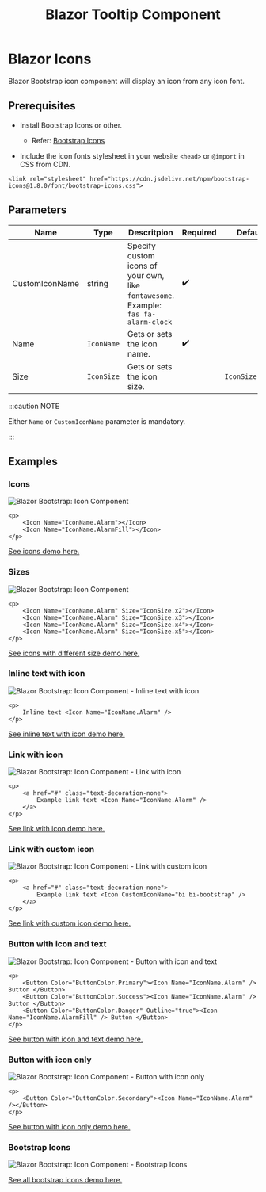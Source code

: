 ﻿---
title: Blazor Tooltip Component
description: Use Blazor Bootstrap tooltip component to add custom tooltips to your web pages.
image: https://i.imgur.com/Pkzbm1Q.jpg

sidebar_label: Icons
sidebar_position: 1
---

# Blazor Icons

Blazor Bootstrap icon component will display an icon from any icon font.

## Prerequisites

- Install Bootstrap Icons or other.
  - Refer: [Bootstrap Icons](https://icons.getbootstrap.com/)

- Include the icon fonts stylesheet in your website `<head>` or `@import` in CSS from CDN.
```
<link rel="stylesheet" href="https://cdn.jsdelivr.net/npm/bootstrap-icons@1.8.0/font/bootstrap-icons.css">
```

## Parameters

| Name | Type | Descritpion | Required | Default |
|--|--|--|--|--|
| CustomIconName | string | Specify custom icons of your own, like `fontawesome`. Example: `fas fa-alarm-clock` | ✔️ | |
| Name | `IconName` | Gets or sets the icon name. | ✔️ | |
| Size | `IconSize` | Gets or sets the icon size. | | `IconSize.None` |

:::caution NOTE

Either `Name` or `CustomIconName` parameter is mandatory.

:::

## Examples

### Icons

<img src="https://i.imgur.com/WClg4kQ.jpg" alt="Blazor Bootstrap: Icon Component" />

```cshtml
<p>
    <Icon Name="IconName.Alarm"></Icon>
    <Icon Name="IconName.AlarmFill"></Icon>
</p>
```
[See icons demo here.](https://demos.getblazorbootstrap.com/icons#examples)

### Sizes

<img src="https://i.imgur.com/ko7c6k3.jpg" alt="Blazor Bootstrap: Icon Component" />

```cshtml
<p>
    <Icon Name="IconName.Alarm" Size="IconSize.x2"></Icon>
    <Icon Name="IconName.Alarm" Size="IconSize.x3"></Icon>
    <Icon Name="IconName.Alarm" Size="IconSize.x4"></Icon>
    <Icon Name="IconName.Alarm" Size="IconSize.x5"></Icon>
</p>
```
[See icons with different size demo here.](https://demos.getblazorbootstrap.com/icons#sizes)

### Inline text with icon

<img src="https://i.imgur.com/eNKFAKg.jpg" alt="Blazor Bootstrap: Icon Component - Inline text with icon" />

```cshtml
<p>
    Inline text <Icon Name="IconName.Alarm" />
</p>
```
[See inline text with icon demo here.](https://demos.getblazorbootstrap.com/icons#inline-text-with-icon)

### Link with icon

<img src="https://i.imgur.com/pDpv29z.jpg" alt="Blazor Bootstrap: Icon Component - Link with icon" />

```cshtml
<p>
    <a href="#" class="text-decoration-none">
        Example link text <Icon Name="IconName.Alarm" />
    </a>
</p>
```
[See link with icon demo here.](https://demos.getblazorbootstrap.com/icons#link-with-icon)

### Link with custom icon

<img src="https://i.imgur.com/KNFvgiS.jpg" alt="Blazor Bootstrap: Icon Component - Link with custom icon" />

```cshtml
<p>
    <a href="#" class="text-decoration-none">
        Example link text <Icon CustomIconName="bi bi-bootstrap" />
    </a>
</p>
```
[See link with custom icon demo here.](https://demos.getblazorbootstrap.com/icons#link-with-custom-icon)

### Button with icon and text

<img src="https://i.imgur.com/Pkzbm1Q.jpg" alt="Blazor Bootstrap: Icon Component - Button with icon and text" />

```cshtml
<p>
    <Button Color="ButtonColor.Primary"><Icon Name="IconName.Alarm" /> Button </Button>
    <Button Color="ButtonColor.Success"><Icon Name="IconName.Alarm" /> Button </Button>
    <Button Color="ButtonColor.Danger" Outline="true"><Icon Name="IconName.AlarmFill" /> Button </Button>
</p>
```
[See button with icon and text demo here.](https://demos.getblazorbootstrap.com/icons#button-with-icon-and-text)

### Button with icon only

<img src="https://i.imgur.com/3WClQmS.jpg" alt="Blazor Bootstrap: Icon Component - Button with icon only" />

```cshtml
<p>
    <Button Color="ButtonColor.Secondary"><Icon Name="IconName.Alarm" /></Button>
</p>
```
[See button with icon only demo here.](https://demos.getblazorbootstrap.com/icons#button-with-icon-only)

### Bootstrap Icons

<img src="https://i.imgur.com/273TamX.png" alt="Blazor Bootstrap: Icon Component - Bootstrap Icons" />

[See all bootstrap icons demo here.](https://demos.getblazorbootstrap.com/icons#bootstrap-icons)